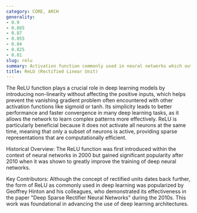 ```yaml
---
category: CORE, ARCH
generality:
- 0.9
- 0.885
- 0.87
- 0.855
- 0.84
- 0.825
- 0.81
slug: relu
summary: Activation function commonly used in neural networks which outputs the input directly if it is positive, otherwise, it outputs zero.
title: ReLU (Rectified Linear Unit)
---
```


The ReLU function plays a crucial role in deep learning models by introducing non-linearity without affecting the positive inputs, which helps prevent the vanishing gradient problem often encountered with other activation functions like sigmoid or tanh. Its simplicity leads to better performance and faster convergence in many deep learning tasks, as it allows the network to learn complex patterns more effectively. ReLU is particularly beneficial because it does not activate all neurons at the same time, meaning that only a subset of neurons is active, providing sparse representations that are computationally efficient.

Historical Overview:
The ReLU function was first introduced within the context of neural networks in 2000 but gained significant popularity after 2010 when it was shown to greatly improve the training of deep neural networks.

Key Contributors:
Although the concept of rectified units dates back further, the form of ReLU as commonly used in deep learning was popularized by Geoffrey Hinton and his colleagues, who demonstrated its effectiveness in the paper "Deep Sparse Rectifier Neural Networks" during the 2010s. This work was foundational in advancing the use of deep learning architectures.